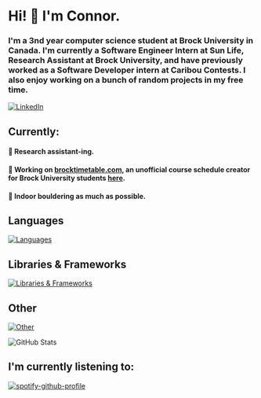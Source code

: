 # Hi! 👋 I'm Connor.

### I'm a 3nd year computer science student at Brock University in Canada.  I'm currently a Software Engineer Intern at Sun Life, Research Assistant at Brock University, and have previously worked as a Software Developer intern at Caribou Contests.  I also enjoy working on a bunch of random projects in my free time.

[![LinkedIn](https://skillicons.dev/icons?i=linkedin)](https://www.linkedin.com/in/connor-bernard/)

## Currently:
#### 🤔 Research assistant-ing.
#### 🔨 Working on [brocktimetable.com](https://brocktimetable.com), an unofficial course schedule creator for Brock University students [here](https://github.com/iOlivers/BrockTimeTable).
#### 🧗 Indoor bouldering as much as possible.

## Languages
[![Languages](https://skillicons.dev/icons?i=java,python,html,css,js,ts,php,latex)](https://www.github.com/condyl)

## Libraries & Frameworks
[![Libraries & Frameworks](https://skillicons.dev/icons?i=react,django,flask,threejs,selenium,tailwind)](https://www.github.com/condyl)

## Other
[![Other](https://skillicons.dev/icons?i=mysql,mongodb,sqlite,vite,bootstrap,regex,vercel)](https://www.github.com/condyl)

![GitHub Stats](https://github-readme-streak-stats.herokuapp.com/?user=condyl&theme=dark&hide_border=true)

## I'm currently listening to: 
[![spotify-github-profile](https://spotify-github-profile.kittinanx.com/api/view?uid=kspbn665giwepk7zpurzmoim3&cover_image=true&theme=natemoo-re&show_offline=true&background_color=121212&interchange=false&bar_color=53b14f&bar_color_cover=false)](https://spotify-github-profile.kittinanx.com/api/view?uid=kspbn665giwepk7zpurzmoim3&redirect=true)
